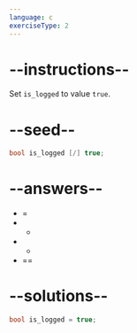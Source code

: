 ```yaml
---
language: c
exerciseType: 2
---
```


# --instructions--

Set `is_logged` to value `true`.

# --seed--

```c
bool is_logged [/] true;
```

# --answers--

- =
- +
- -
- ==

# --solutions--

```c
bool is_logged = true;
```
